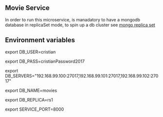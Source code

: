 ## Movie Service

In order to run this microservice, is manadatory to have a mongodb database in replicaSet mode, to spin up a db cluster see [mongo replica set](https://github.com/Crizstian/mongo-replica-with-docker)

## Environment variables

export DB_USER=cristian

export DB_PASS=cristianPassword2017

export DB_SERVERS="192.168.99.100:27017,192.168.99.101:27017,192.168.99.102:27017"

export DB_NAME=movies

export DB_REPLICA=rs1

export SERVICE_PORT=8000